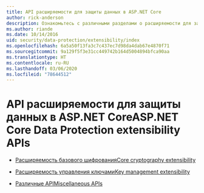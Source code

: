```yaml
---
title: API расширяемости для защиты данных в ASP.NET Core
author: rick-anderson
description: Ознакомьтесь с различными разделами о расширяемости для защиты данных в ASP.NET Core.
ms.author: riande
ms.date: 10/14/2016
uid: security/data-protection/extensibility/index
ms.openlocfilehash: 6a5a50f13fa3c7c437ec7d98da4dab67e4870f71
ms.sourcegitcommit: 9a129f5f3e31cc449742b164d5004894bfca90aa
ms.translationtype: HT
ms.contentlocale: ru-RU
ms.lasthandoff: 03/06/2020
ms.locfileid: "78644512"
---
```

# <a name="aspnet-core-data-protection-extensibility-apis"></a><span data-ttu-id="12456-103">API расширяемости для защиты данных в ASP.NET Core</span><span class="sxs-lookup"><span data-stu-id="12456-103">ASP.NET Core Data Protection extensibility APIs</span></span>

* [<span data-ttu-id="12456-104">Расширяемость базового шифрования</span><span class="sxs-lookup"><span data-stu-id="12456-104">Core cryptography extensibility</span></span>](xref:security/data-protection/extensibility/core-crypto)

* [<span data-ttu-id="12456-105">Расширяемость управления ключами</span><span class="sxs-lookup"><span data-stu-id="12456-105">Key management extensibility</span></span>](xref:security/data-protection/extensibility/key-management)

* [<span data-ttu-id="12456-106">Различные API</span><span class="sxs-lookup"><span data-stu-id="12456-106">Miscellaneous APIs</span></span>](xref:security/data-protection/extensibility/misc-apis)
